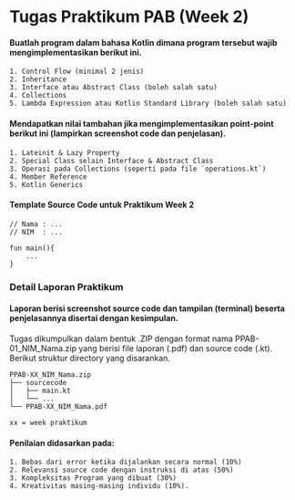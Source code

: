 # Tugas  Praktikum PAB (Week 2)
#### Buatlah program dalam bahasa Kotlin dimana program tersebut wajib mengimplementasikan berikut ini.

    1. Control Flow (minimal 2 jenis)
    2. Inheritance
    3. Interface atau Abstract Class (boleh salah satu)
    4. Collections
    5. Lambda Expression atau Kotlin Standard Library (boleh salah satu)

#### Mendapatkan nilai tambahan jika mengimplementasikan point-point berikut ini (lampirkan screenshot code dan penjelasan).

    1. Lateinit & Lazy Property
    2. Special Class selain Interface & Abstract Class
    3. Operasi pada Collections (seperti pada file `operations.kt`)
    4. Member Reference 
    5. Kotlin Generics

#### Template Source Code untuk Praktikum Week 2
```
// Nama : ...
// NIM  : ...

fun main(){
    ...
}

```

### Detail Laporan Praktikum
#### Laporan berisi screenshot source code dan tampilan (terminal) beserta penjelasannya disertai dengan kesimpulan. 
    
Tugas dikumpulkan dalam bentuk .ZIP dengan format nama PPAB-01_NIM_Nama.zip yang berisi file laporan (.pdf) dan source code (.kt). Berikut struktur directory yang disarankan.

    PPAB-XX_NIM_Nama.zip
    ├── sourcecode
    │   ├── main.kt
    │   └── ...
    └── PPAB-XX_NIM_Nama.pdf
    
    xx = week praktikum

#### Penilaian didasarkan pada: 
    1. Bebas dari error ketika dijalankan secara normal (10%)
    2. Relevansi source code dengan instruksi di atas (50%) 
    3. Kompleksitas Program yang dibuat (30%)
    4. Kreativitas masing-masing individu (10%). 